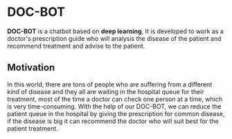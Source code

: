# DOC-BOT
**DOC-BOT** is a chatbot based on **deep learning**, It is developed to work as a doctor's prescription guide who will analysis the disease of the patient and recommend treatment and advise to the patient.

## Motivation
In this world, there are tons of people who are suffering from a different kind of disease and they all are waiting in the hospital queue for their treatment, most of the time a doctor can check one person at a time, which is very time-consuming.
With the help of our DOC-BOT, we can reduce the patient queue in the hospital by giving the prescription for common disease, if the disease is big it can recommend the doctor who will suit best for the patient treatment.
